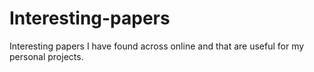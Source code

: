 # Interesting-papers
Interesting papers I have found across online and that are useful for my personal projects. 
